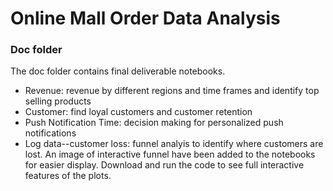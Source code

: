 # Online Mall Order Data Analysis
### Doc folder
The doc folder contains final deliverable notebooks. 

+ Revenue: revenue by different regions and time frames and identify top selling products
+ Customer: find loyal customers and customer retention
+ Push Notification Time: decision making for personalized push notifications
+ Log data--customer loss: funnel analyis to identify where customers are lost. An image of interactive funnel have been added to the notebooks for easier display. Download and run the code to see full interactive features of the plots.
